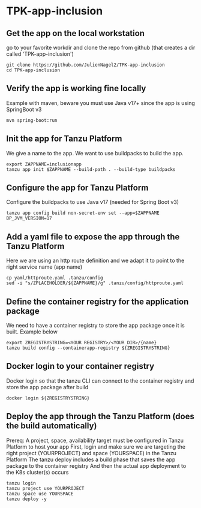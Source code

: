 # TPK-app-inclusion

## Get the app on the local workstation
go to your favorite workdir and clone the repo from github (that creates a dir called 'TPK-app-inclusion')
```
git clone https://github.com/JulienNagel2/TPK-app-inclusion
cd TPK-app-inclusion
```

## Verify the app is working fine locally 
Example with maven, beware you must use Java v17+ since the app is using SpringBoot v3
```
mvn spring-boot:run
```

## Init the app for Tanzu Platform
We give a name to the app. We want to use buildpacks to build the app.
```
export ZAPPNAME=inclusionapp
tanzu app init $ZAPPNAME --build-path . --build-type buildpacks
```

## Configure the app for Tanzu Platform
Configure the buildpacks to use Java v17 (needed for Spring Boot v3)
```
tanzu app config build non-secret-env set --app=$ZAPPNAME BP_JVM_VERSION=17
```

## Add a yaml file to expose the app through the Tanzu Platform 
Here we are using an http route definition and we adapt it to point to the right service name (app name)
```
cp yaml/httproute.yaml .tanzu/config
sed -i "s/ZPLACEHOLDER/${ZAPPNAME}/g" .tanzu/config/httproute.yaml
```

## Define the container registry for the application package
We need to have a container registry to store the app package once it is built. Example below
```
export ZREGISTRYSTRING=<YOUR REGISTRY>/<YOUR DIR>/{name}
tanzu build config --containerapp-registry ${ZREGISTRYSTRING}
```

## Docker login to your container registry 
Docker login so that the tanzu CLI can connect to the container registry and store the app package after build 
```
docker login ${ZREGISTRYSTRING}
```

## Deploy the app through the Tanzu Platform (does the build automatically)
Prereq: A project, space, availability target must be configured in Tanzu Platform to host your app
First, login and make sure we are targeting the right project (YOURPROJECT) and space (YOURSPACE) in the Tanzu Platform
The tanzu deploy includes a build phase that saves the app package to the container registry
And then the actual app deployment to the K8s cluster(s) occurs
```
tanzu login
tanzu project use YOURPROJECT
tanzu space use YOURSPACE
tanzu deploy -y
```



